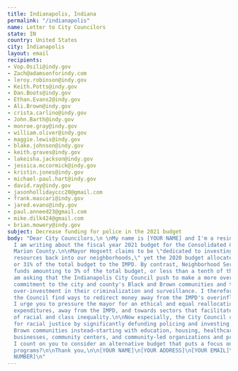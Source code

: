 ```yaml
---
title: Indianapolis, Indiana
permalink: "/indianapolis"
name: Letter to City Councilors
state: IN
country: United States
city: Indianapolis
layout: email
recipients:
- Vop.Osili@indy.gov
- Zach@adamsonforindy.com
- leroy.robinson@indy.gov
- Keith.Potts@indy.gov
- Dan.Boots@indy.gov
- Ethan.Evans2@indy.gov
- Ali.Brown@indy.gov
- crista.carlino@indy.gov
- John.Barth@indy.gov
- monroe.gray@indy.gov
- william.oliver@indy.gov
- maggie.lewis@indy.gov
- blake.johnson@indy.gov
- keith.graves@indy.gov
- lakeisha.jackson@indy.gov
- jessica.mccormick@indy.gov
- kristin.jones@indy.gov
- michael-paul.hart@indy.gov
- david.ray@indy.gov
- jasonhollidayccc20@gmail.com
- frank.mascari@indy.gov
- jared.evans@indy.gov
- paul.anneed23@gmail.com
- mike.dilk424@gmail.com
- brian.mowery@indy.gov
subject: Decrease funding for police in the 2021 budget
body: "Dear City Councilors,\n \nMy name is [YOUR NAME] and I'm a resident of Indianapolis.
  I am writing about the fiscal year 2021 budget for the Consolidated City of Indianapolis
  Marion County.\n\nMayor Hogsett claims to be \"dedicated to investing Indianapolis'
  resources back into our neighborhoods,\" yet the 2020 budget allocated $253 million
  or 31% of the total budget to the IMPD. By contrast, Neighborhood Services received
  funds amounting to 3% of the total budget, or less than a tenth of the IMPD budget.\n\nI
  am asking that the Indianapolis City Council push to make a more overt and visible
  commitment to the city and county's Black and Brown communities and to combat an
  over-investment in their criminalization and surveillance. I therefore demand that
  the Council find ways to redirect money away from the IMPD's overinflated budget.
  I urge you to pressure the mayor for an ethical and equal reallocation of the city's
  expenditures, away from the IMPD, and towards sectors that facilitate the dismantling
  of racial and class inequality.\n\nNow especially, the City Council can take a stand
  for racial justice by significantly defunding policing and investing in Black and
  Brown communities instead—starting with education, housing, healthcare, cooperative
  businesses, community centers, and community-led organizations and projects.\n\nCan
  I count on you to consider an alternative budget that puts a focus on social services
  programs?\n\nThank you,\n\n[YOUR NAME]\n[YOUR ADDRESS]\n[YOUR EMAIL]\n[YOUR PHONE
  NUMBER]\n"
---
```


